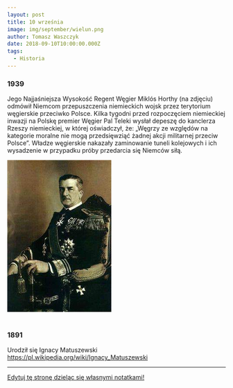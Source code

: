 ```yaml
---
layout: post
title: 10 września
image: img/september/wielun.png
author: Tomasz Waszczyk
date: 2018-09-10T10:00:00.000Z
tags:
  - Historia
---
```


### 1939

Jego Najjaśniejsza Wysokość Regent Węgier Miklós Horthy (na zdjęciu) odmówił Niemcom przepuszczenia niemieckich wojsk przez terytorium węgierskie przeciwko Polsce. Kilka tygodni przed rozpoczęciem niemieckiej inwazji na Polskę premier Węgier Pal Teleki wysłał depeszę do kanclerza Rzeszy niemieckiej, w której oświadczył, że: „Węgrzy ze względów na kategorie moralne nie mogą przedsięwziąć żadnej akcji militarnej przeciw Polsce”. Władze węgierskie nakazały zaminowanie tuneli kolejowych i ich wysadzenie w przypadku próby przedarcia się Niemców siłą.

<img src="./img/september/horthy.jpg"><br><br>

### 1891

Urodził się Ignacy Matuszewski <https://pl.wikipedia.org/wiki/Ignacy_Matuszewski>

---

<a href="https://github.com/TomaszWaszczyk/historia.waszczyk.com/edit/master/src/content/september-10.md" target="_blank">Edytuj tę stronę dzieląc się własnymi notatkami!</a>
